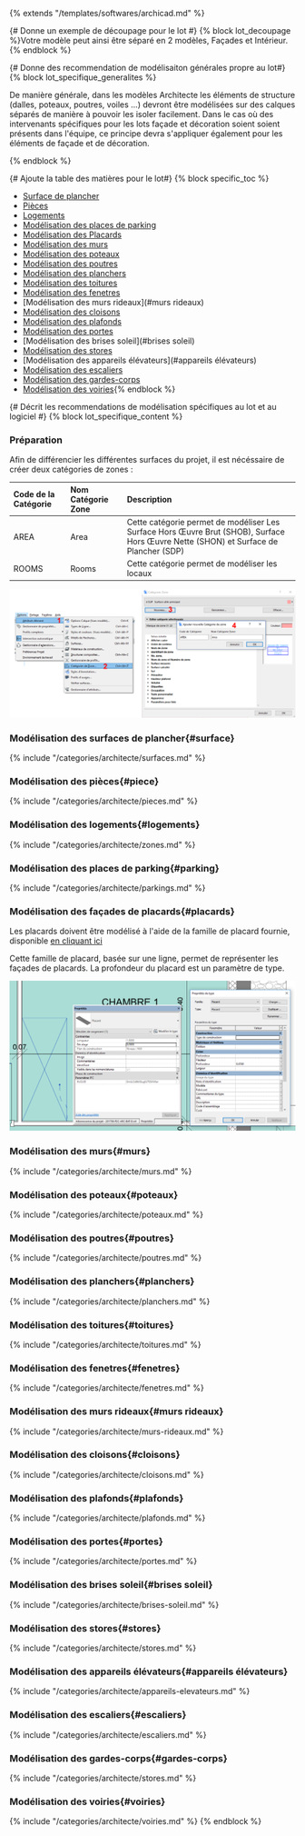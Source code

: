 {% extends "/templates/softwares/archicad.md" %}

{# Donne un exemple de découpage pour le lot #}
{% block lot_decoupage %}Votre modèle peut ainsi être séparé en 2 modèles, Façades et Intérieur.{% endblock %}

{# Donne des recommendation de modélisaiton générales propre au lot#}
{% block lot_specifique_generalites %}

De manière générale, dans les modèles Architecte les éléments de structure (dalles, poteaux, poutres, voiles ...) devront être modélisées sur des calques séparés de manière à pouvoir les isoler facilement.
Dans le cas où des intervenants spécifiques pour les lots façade et décoration soient soient présents dans l'équipe, ce principe devra s'appliquer également pour les éléments de façade et de décoration.

{% endblock %}

{# Ajoute la table des matières pour le lot#}
{% block specific_toc %}
* [Surface de plancher](#surface)
* [Pièces](#piece)
* [Logements](#logements)
* [Modélisation des places de parking](#parking)
* [Modélisation des Placards](#placards)
* [Modélisation des murs](#murs)
* [Modélisation des poteaux](#poteaux)
* [Modélisation des poutres](#poutres)
* [Modélisation des planchers](#planchers)
* [Modélisation des toitures](#toitures)
* [Modélisation des fenetres](#fenetres)
* [Modélisation des murs rideaux](#murs rideaux)
* [Modélisation des cloisons](#cloisons)
* [Modélisation des plafonds](#plafonds)
* [Modélisation des portes](#portes)
* [Modélisation des brises soleil](#brises soleil)
* [Modélisation des stores](#stores)
* [Modélisation des appareils élévateurs](#appareils élévateurs)
* [Modélisation des escaliers](#escaliers)
* [Modélisation des gardes-corps](#gardes-corps)
* [Modélisation des voiries](#voiries){% endblock %}

{# Décrit les recommendations de modélisation spécifiques au lot et au logiciel #}
{% block lot_specifique_content %}


### Préparation

Afin de différencier les différentes surfaces du projet, il est nécéssaire de créer deux catégories de zones :

| Code de la Catégorie | Nom Catégorie Zone | Description |
| :--- | :--- | :--- |
| AREA | Area | Cette catégorie permet de modéliser Les Surface Hors Œuvre Brut \(SHOB\), Surface Hors Œuvre Nette \(SHON\) et Surface de Plancher \(SDP\) |
| ROOMS | Rooms | Cette catégorie permet de modéliser les locaux |

![](/02_Modelisation/02_architecte/images/CréationDesCatégoriesDeZones.png)

### Modélisation des surfaces de plancher{#surface}

{% include "/categories/architecte/surfaces.md" %}

### Modélisation des pièces{#piece}

{% include "/categories/architecte/pieces.md" %}

### Modélisation des logements{#logements}

{% include "/categories/architecte/zones.md" %}

### Modélisation des places de parking{#parking}

{% include "/categories/architecte/parkings.md" %}

### Modélisation des façades de placards{#placards}

Les placards doivent être modélisé à l'aide de la famille de placard fournie, disponible [en cliquant ici](https://github.com/BIM-Bouygues-Immobilier/BIM-Execution-Plan/raw/master/02_Modelisation/02_architecte/images/Placard.rfa)

Cette famille de placard, basée sur une ligne, permet de représenter les façades de placards. La profondeur du placard est un paramètre de type.

![Placard](/02_Modelisation/02_architecte/images/Placard.png)

### Modélisation des murs{#murs}

{% include "/categories/architecte/murs.md"  %}

### Modélisation des poteaux{#poteaux}

{% include "/categories/architecte/poteaux.md"  %}

### Modélisation des poutres{#poutres}

{% include "/categories/architecte/poutres.md"  %}

### Modélisation des planchers{#planchers}

{% include "/categories/architecte/planchers.md"  %}

### Modélisation des toitures{#toitures}

{% include "/categories/architecte/toitures.md"  %}

### Modélisation des fenetres{#fenetres}

{% include "/categories/architecte/fenetres.md"  %}

### Modélisation des murs rideaux{#murs rideaux}

{% include "/categories/architecte/murs-rideaux.md"  %}

### Modélisation des cloisons{#cloisons}

{% include "/categories/architecte/cloisons.md"  %}

### Modélisation des plafonds{#plafonds}

{% include "/categories/architecte/plafonds.md"  %}

### Modélisation des portes{#portes}

{% include "/categories/architecte/portes.md"  %}

### Modélisation des brises soleil{#brises soleil}

{% include "/categories/architecte/brises-soleil.md"  %}

### Modélisation des stores{#stores}

{% include "/categories/architecte/stores.md"  %}

### Modélisation des appareils élévateurs{#appareils élévateurs}

{% include "/categories/architecte/appareils-elevateurs.md"  %}

### Modélisation des escaliers{#escaliers}

{% include "/categories/architecte/escaliers.md"  %}

### Modélisation des gardes-corps{#gardes-corps}

{% include "/categories/architecte/stores.md"  %}

### Modélisation des voiries{#voiries}

{% include "/categories/architecte/voiries.md"  %}
{% endblock %}